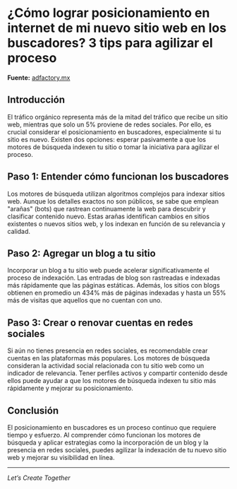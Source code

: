 # ¿Cómo lograr posicionamiento en internet de mi nuevo sitio web en los buscadores? 3 tips para agilizar el proceso

**Fuente:** [adfactory.mx](https://www.adfactory.mx/articulos-de-marketing-y-publicidad/como-posicionar-mi-nuevo-sitio-web-en-los-buscadores-3-tips-para-agilizar-el-proceso/)

## Introducción

El tráfico orgánico representa más de la mitad del tráfico que recibe un sitio web, mientras que solo un 5% proviene de redes sociales. Por ello, es crucial considerar el posicionamiento en buscadores, especialmente si tu sitio es nuevo. Existen dos opciones: esperar pasivamente a que los motores de búsqueda indexen tu sitio o tomar la iniciativa para agilizar el proceso.

## Paso 1: Entender cómo funcionan los buscadores

Los motores de búsqueda utilizan algoritmos complejos para indexar sitios web. Aunque los detalles exactos no son públicos, se sabe que emplean "arañas" (bots) que rastrean continuamente la web para descubrir y clasificar contenido nuevo. Estas arañas identifican cambios en sitios existentes o nuevos sitios web, y los indexan en función de su relevancia y calidad.

## Paso 2: Agregar un blog a tu sitio

Incorporar un blog a tu sitio web puede acelerar significativamente el proceso de indexación. Las entradas de blog son rastreadas e indexadas más rápidamente que las páginas estáticas. Además, los sitios con blogs obtienen en promedio un 434% más de páginas indexadas y hasta un 55% más de visitas que aquellos que no cuentan con uno.

## Paso 3: Crear o renovar cuentas en redes sociales

Si aún no tienes presencia en redes sociales, es recomendable crear cuentas en las plataformas más populares. Los motores de búsqueda consideran la actividad social relacionada con tu sitio web como un indicador de relevancia. Tener perfiles activos y compartir contenido desde ellos puede ayudar a que los motores de búsqueda indexen tu sitio más rápidamente y mejorar su posicionamiento.

## Conclusión

El posicionamiento en buscadores es un proceso continuo que requiere tiempo y esfuerzo. Al comprender cómo funcionan los motores de búsqueda y aplicar estrategias como la incorporación de un blog y la presencia en redes sociales, puedes agilizar la indexación de tu nuevo sitio web y mejorar su visibilidad en línea.

---

*Let’s Create Together*
